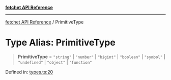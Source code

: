 [**fetchet API Reference**](../README.md)

***

[fetchet API Reference](../README.md) / PrimitiveType

# Type Alias: PrimitiveType

> **PrimitiveType** = `"string"` \| `"number"` \| `"bigint"` \| `"boolean"` \| `"symbol"` \| `"undefined"` \| `"object"` \| `"function"`

Defined in: [types.ts:20](https://github.com/brysonbw/fetchet/blob/7b4bb591bcda340766d9cc0bbd17667f15536f84/src/types.ts#L20)
